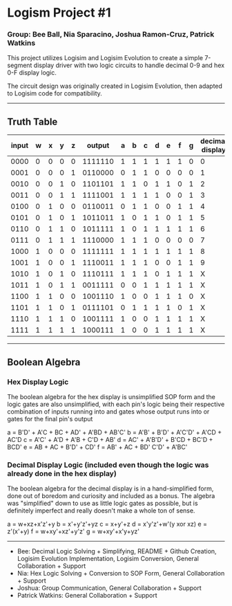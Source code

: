 # Logism Project #1

### Group: Bee Ball, Nia Sparacino, Joshua Ramon-Cruz, Patrick Watkins

This project utilizes Logisim and Logisim Evolution to create a simple 7-segment display driver with two logic circuits to handle decimal 0-9 and hex 0-F display logic. 

The circuit design was originally created in Logisim Evolution, then adapted to Logisim code for compatibility.

---

## Truth Table

| input | w | x | y | z | output  | a | b | c | d | e | f | g | decimal display | hex display |
|-------|---|---|---|---|---------|---|---|---|---|---|---|---|-----------------|-------------|
| 0000  | 0 | 0 | 0 | 0 | 1111110 | 1 | 1 | 1 | 1 | 1 | 1 | 0 | 0               | 0           |
| 0001  | 0 | 0 | 0 | 1 | 0110000 | 0 | 1 | 1 | 0 | 0 | 0 | 0 | 1               | 1           |
| 0010  | 0 | 0 | 1 | 0 | 1101101 | 1 | 1 | 0 | 1 | 1 | 0 | 1 | 2               | 2           |
| 0011  | 0 | 0 | 1 | 1 | 1111001 | 1 | 1 | 1 | 1 | 0 | 0 | 1 | 3               | 3           |
| 0100  | 0 | 1 | 0 | 0 | 0110011 | 0 | 1 | 1 | 0 | 0 | 1 | 1 | 4               | 4           |
| 0101  | 0 | 1 | 0 | 1 | 1011011 | 1 | 0 | 1 | 1 | 0 | 1 | 1 | 5               | 5           |
| 0110  | 0 | 1 | 1 | 0 | 1011111 | 1 | 0 | 1 | 1 | 1 | 1 | 1 | 6               | 6           |
| 0111  | 0 | 1 | 1 | 1 | 1110000 | 1 | 1 | 1 | 0 | 0 | 0 | 0 | 7               | 7           |
| 1000  | 1 | 0 | 0 | 0 | 1111111 | 1 | 1 | 1 | 1 | 1 | 1 | 1 | 8               | 8           |
| 1001  | 1 | 0 | 0 | 1 | 1110011 | 1 | 1 | 1 | 0 | 0 | 1 | 1 | 9               | 9           |
| 1010  | 1 | 0 | 1 | 0 | 1110111 | 1 | 1 | 1 | 0 | 1 | 1 | 1 | X               | A           |
| 1011  | 1 | 0 | 1 | 1 | 0011111 | 0 | 0 | 1 | 1 | 1 | 1 | 1 | X               | b           |
| 1100  | 1 | 1 | 0 | 0 | 1001110 | 1 | 0 | 0 | 1 | 1 | 1 | 0 | X               | C           |
| 1101  | 1 | 1 | 0 | 1 | 0111101 | 0 | 1 | 1 | 1 | 1 | 0 | 1 | X               | d           |
| 1110  | 1 | 1 | 1 | 0 | 1001111 | 1 | 0 | 0 | 1 | 1 | 1 | 1 | X               | E           |
| 1111  | 1 | 1 | 1 | 1 | 1000111 | 1 | 0 | 0 | 1 | 1 | 1 | 1 | X               | F           |

---

## Boolean Algebra

### Hex Display Logic

The boolean algebra for the hex display is unsimplified SOP form and the logic gates are also unsimplified, with each pin's logic being their respective combination of inputs running into and gates whose output runs into or gates for the final pin's output

a = B'D' + A'C + BC + AD' + A'BD + AB'C'
b = A'B' + B'D' + A'C'D' + A'CD + AC'D
c = A'C' + A'D + A'B + C'D + AB'
d = AC' + A'B'D' + B'CD + BC'D + BCD'
e = AB + AC + B'D' + CD'
f = AB' + AC + BD' C'D' + A'BC'

### Decimal Display Logic (included even though the logic was already done in the hex display)

The boolean algebra for the decimal display is in a hand-simplified form, done out of boredom and curiosity and included as a bonus. The algebra was "simplified" down to use as little logic gates as possible, but is definitely imperfect and really doesn't make a whole ton of sense.

a = w+xz+x'z'+y
b = x'+y'z'+yz
c = x+y'+z
d = x'y'z'+w'(y xor xz)
e = z'(x'+y)
f = w+xy'+xz'+y'z'
g = w+xy'+x'y+yz'

---

- Bee: Decimal Logic Solving + Simplifying, README + Github Creation, Logisim Evolution Implementation, Logisim Conversion, General Collaboration + Support
- Nia: Hex Logic Solving + Conversion to SOP Form, General Collaboration + Support
- Joshua: Group Communication, General Collaboration + Support
- Patrick Watkins: General Collaboration + Support

